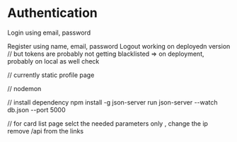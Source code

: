 # Authentication
Login using email, password


Register using name, email, password
Logout
working on deployedn version
// but tokens are probably not getting blacklisted => on deployment, probably on local as well check

// currently static profile page

// nodemon

// install dependency
npm install -g json-server
run
json-server --watch db.json --port 5000

// for card list page selct the needed parameters only , change the ip remove /api from the links